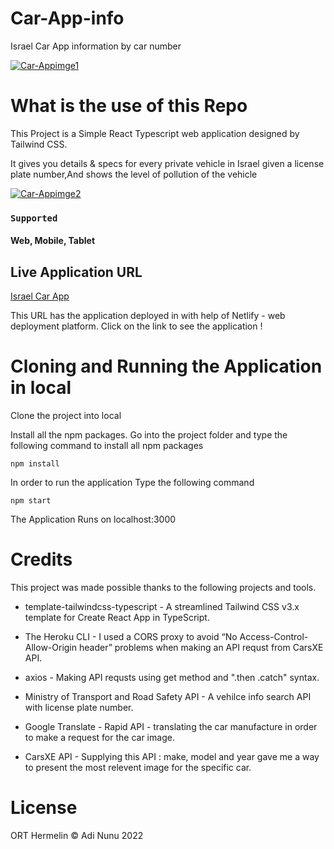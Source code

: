 # Car-App-info
Israel Car App information by car number

<a href="https://ibb.co/JKVwNXM"><img src="https://i.ibb.co/g3NLGsB/Car-Appimge1.png" alt="Car-Appimge1" border="0"/></a>

# What is the use of this Repo
This Project is a Simple React Typescript web application designed by Tailwind CSS.

It gives you details & specs for every private vehicle in Israel given a license plate number,And shows the level of pollution of the vehicle

<a href="https://ibb.co/4TD0VQC"><img src="https://i.ibb.co/58zJR7C/Car-Appimge2.png" alt="Car-Appimge2" border="0"></a>

### `Supported`
#### Web, Mobile, Tablet

## Live Application URL
[Israel Car App](https://israel-car-app.netlify.app)

This URL has the application deployed in with help of Netlify - web deployment platform.
Click on the link to see the application !

# Cloning and Running the Application in local
Clone the project into local

Install all the npm packages. Go into the project folder and type the following command to install all npm packages

`npm install`

In order to run the application Type the following command

`npm start`

The Application Runs on localhost:3000

# Credits
This project was made possible thanks to the following projects and tools.

* template-tailwindcss-typescript - A streamlined Tailwind CSS v3.x template for Create React App in TypeScript.

* The Heroku CLI - I used a CORS proxy to avoid “No Access-Control-Allow-Origin header” problems when making an API requst from CarsXE API.

* axios - Making API requsts using get method and ".then .catch" syntax.

* Ministry of Transport and Road Safety API - A vehilce info search API with license plate number.

* Google Translate - Rapid API - translating the car manufacture in order to make a request for the car image.

* CarsXE API - Supplying this API : make, model and year gave me a way to present the most relevent image for the specific car.

# License
ORT Hermelin © Adi Nunu 2022
